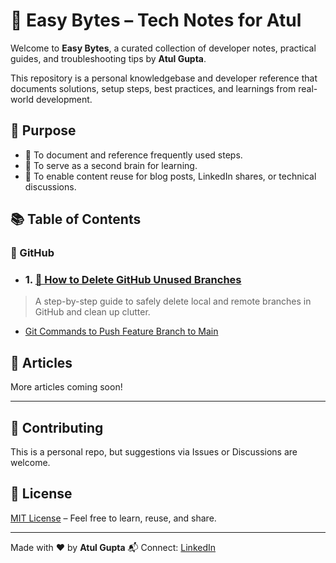 # 📘 Easy Bytes – Tech Notes for Atul

Welcome to **Easy Bytes**, a curated collection of developer notes, practical guides, and troubleshooting tips by **Atul Gupta**.

This repository is a personal knowledgebase and developer reference that documents solutions, setup steps, best practices, and learnings from real-world development.

## 🧭 Purpose

* 📖 To document and reference frequently used steps.
* 🧠 To serve as a second brain for learning.
* 📣 To enable content reuse for blog posts, LinkedIn shares, or technical discussions.

## 📚 Table of Contents

### 🐙 GitHub
- ### 1. [🧹 How to Delete GitHub Unused Branches](./git/deleting-branches.md)

> A step-by-step guide to safely delete local and remote branches in GitHub and clean up clutter.
- [Git Commands to Push Feature Branch to Main](./github/merge-feature-to-main.md)
  

## 📄 Articles



More articles coming soon!

---

## 🤝 Contributing

This is a personal repo, but suggestions via Issues or Discussions are welcome.

## 📜 License

[MIT License](LICENSE) – Feel free to learn, reuse, and share.

---

Made with ❤️ by **Atul Gupta**
📬 Connect: [LinkedIn](https://www.linkedin.com/in/atul-gupta-28339431/)
